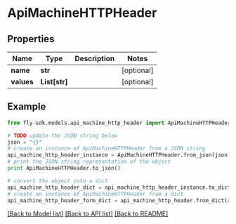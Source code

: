 # ApiMachineHTTPHeader


## Properties
Name | Type | Description | Notes
------------ | ------------- | ------------- | -------------
**name** | **str** |  | [optional] 
**values** | **List[str]** |  | [optional] 

## Example

```python
from fly-sdk.models.api_machine_http_header import ApiMachineHTTPHeader

# TODO update the JSON string below
json = "{}"
# create an instance of ApiMachineHTTPHeader from a JSON string
api_machine_http_header_instance = ApiMachineHTTPHeader.from_json(json)
# print the JSON string representation of the object
print ApiMachineHTTPHeader.to_json()

# convert the object into a dict
api_machine_http_header_dict = api_machine_http_header_instance.to_dict()
# create an instance of ApiMachineHTTPHeader from a dict
api_machine_http_header_form_dict = api_machine_http_header.from_dict(api_machine_http_header_dict)
```
[[Back to Model list]](../README.md#documentation-for-models) [[Back to API list]](../README.md#documentation-for-api-endpoints) [[Back to README]](../README.md)


